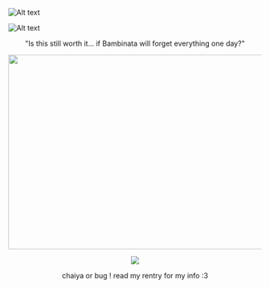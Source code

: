 ![Alt text](https://64.media.tumblr.com/0200a5a48335913e22eaeb59940a357c/tumblr_inline_n37h4cIuCk1qhwjx8.gif)

![Alt text](https://i.ibb.co/YX9v5xZ/1626-C26-F-911-F-456-B-8-CAB-F45600-F0-E091.png)
<p align="center"> 
"Is this still worth it... if Bambinata will forget everything one day?"
</p>
 <img src="https://media.discordapp.net/attachments/789985868370542602/1224379271892701284/Untitled150_20240401162548.png?ex=661d470e&is=660ad20e&hm=e6309099cf31f44d89a0d474c54385839b3bfcbdae281a7978de684ab5d1e007&=&format=webp&quality=lossless&width=960&height=388" width="960" height="388">

 <p align="center">
  <img src="https://barok.crd.co/assets/images/gallery04/766f3b2c_original.gif?v=8cc45fd0">
</p>

 <p align="center"> 
chaiya or bug !
read my rentry for my info :3
</p>

